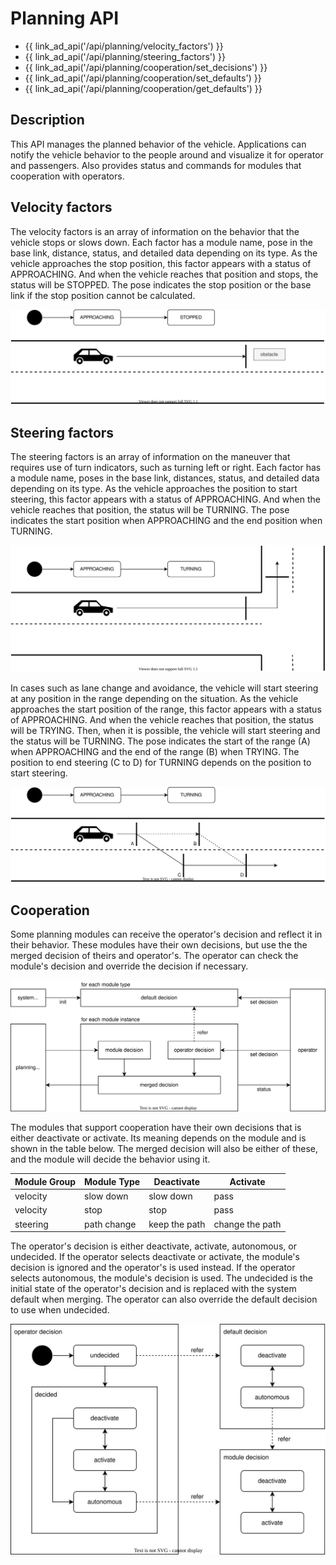 # Planning API

- {{ link_ad_api('/api/planning/velocity_factors') }}
- {{ link_ad_api('/api/planning/steering_factors') }}
- {{ link_ad_api('/api/planning/cooperation/set_decisions') }}
- {{ link_ad_api('/api/planning/cooperation/set_defaults') }}
- {{ link_ad_api('/api/planning/cooperation/get_defaults') }}

## Description

This API manages the planned behavior of the vehicle.
Applications can notify the vehicle behavior to the people around and visualize it for operator and passengers.
Also provides status and commands for modules that cooperation with operators.

## Velocity factors

The velocity factors is an array of information on the behavior that the vehicle stops or slows down.
Each factor has a module name, pose in the base link, distance, status, and detailed data depending on its type.
As the vehicle approaches the stop position, this factor appears with a status of APPROACHING.
And when the vehicle reaches that position and stops, the status will be STOPPED.
The pose indicates the stop position or the base link if the stop position cannot be calculated.

![velocity-factors](./docs/velocity-factors.drawio.svg)

## Steering factors

The steering factors is an array of information on the maneuver that requires use of turn indicators, such as turning left or right.
Each factor has a module name, poses in the base link, distances, status, and detailed data depending on its type.
As the vehicle approaches the position to start steering, this factor appears with a status of APPROACHING.
And when the vehicle reaches that position, the status will be TURNING.
The pose indicates the start position when APPROACHING and the end position when TURNING.

![steering-factors-1](./docs/steering-factors-1.drawio.svg)

In cases such as lane change and avoidance, the vehicle will start steering at any position in the range depending on the situation.
As the vehicle approaches the start position of the range, this factor appears with a status of APPROACHING.
And when the vehicle reaches that position, the status will be TRYING.
Then, when it is possible, the vehicle will start steering and the status will be TURNING.
The pose indicates the start of the range (A) when APPROACHING and the end of the range (B) when TRYING.
The position to end steering (C to D) for TURNING depends on the position to start steering.

![steering-factors-2](./docs/steering-factors-2.drawio.svg)

## Cooperation

Some planning modules can receive the operator's decision and reflect it in their behavior.
These modules have their own decisions, but use the the merged decision of theirs and operator's.
The operator can check the module's decision and override the decision if necessary.

![cooperation-architecture](./docs/cooperation-architecture.drawio.svg)

The modules that support cooperation have their own decisions that is either deactivate or activate.
Its meaning depends on the module and is shown in the table below.
The merged decision will also be either of these, and the module will decide the behavior using it.

| Module Group | Module Type | Deactivate    | Activate        |
| ------------ | ----------- | ------------- | --------------- |
| velocity     | slow down   | slow down     | pass            |
| velocity     | stop        | stop          | pass            |
| steering     | path change | keep the path | change the path |

The operator's decision is either deactivate, activate, autonomous, or undecided.
If the operator selects deactivate or activate, the module's decision is ignored and the operator's is used instead.
If the operator selects autonomous, the module's decision is used.
The undecided is the initial state of the operator's decision and is replaced with the system default when merging.
The operator can also override the default decision to use when undecided.

![cooperation-state](./docs/cooperation-state.drawio.svg)
